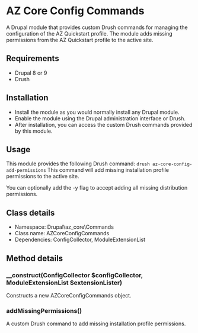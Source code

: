 # AZ Core Config Commands

A Drupal module that provides custom Drush commands for managing the configuration of the AZ Quickstart profile. The module adds missing permissions from the AZ Quickstart profile to the active site.

## Requirements
- Drupal 8 or 9
- Drush

## Installation
- Install the module as you would normally install any Drupal module.
- Enable the module using the Drupal administration interface or Drush.
- After installation, you can access the custom Drush commands provided by this module.

## Usage
This module provides the following Drush command:
`drush az-core-config-add-permissions`
This command will add missing installation profile permissions to the active site.

You can optionally add the -y flag to accept adding all missing distribution permissions.

## Class details
- Namespace: Drupal\az_core\Commands
- Class name: AZCoreConfigCommands
- Dependencies: ConfigCollector, ModuleExtensionList

## Method details
### __construct(ConfigCollector $configCollector, ModuleExtensionList $extensionLister)
Constructs a new AZCoreConfigCommands object.

### addMissingPermissions()
A custom Drush command to add missing installation profile permissions.
